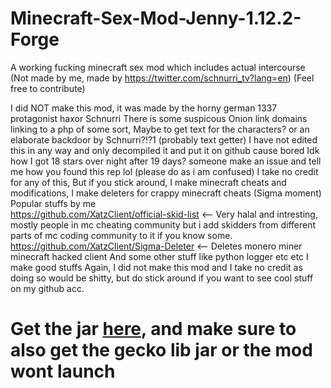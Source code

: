 # Minecraft-Sex-Mod-Jenny-1.12.2-Forge
A working fucking minecraft sex mod which includes actual intercourse (Not made by me, made by https://twitter.com/schnurri_tv?lang=en) (Feel free to contribute)




I did NOT make this mod, it was made by the horny german 1337 protagonist haxor Schnurri
There is some suspicous Onion link domains linking to a php of some sort, Maybe to get text for the characters? or an elaborate backdoor by Schnurri?!?1 (probably text getter)
I have not edited this in any way and only decompiled it and put it on github cause bored
Idk how I got 18 stars over night after 19 days? someone make an issue and tell me how you found this rep lol (please do as i am confused)
I take no credit for any of this, But if you stick around, I make minecraft cheats and modifications, I make deleters for crappy minecraft cheats (Sigma moment)
Popular stuffs by me   
https://github.com/XatzClient/official-skid-list   <-- Very halal and intresting, mostly people in mc cheating community but i add skidders from different parts of mc coding community to it if you know some.
https://github.com/XatzClient/Sigma-Deleter  <-- Deletes monero miner minecraft hacked client
And some other stuff like python logger etc etc
I make good stuffs
Again, I did not make this mod and I take no credit as doing so would be shitty, but do stick around if you want to see cool stuff on my github acc.





# Get the jar [here](https://github.com/Napoleon-ZoomberParts/Minecraft-Sex-Mod-Jenny-1.12.2-Forge/releases/tag/1.0.0), and make sure to also get the gecko lib jar or the mod wont launch

